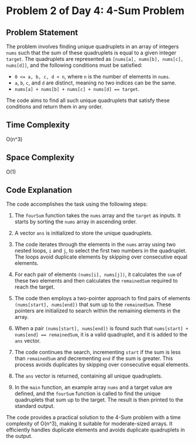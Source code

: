 # Problem 2 of Day 4: 4-Sum Problem

## Problem Statement

The problem involves finding unique quadruplets in an array of integers `nums` such that the sum of these quadruplets is equal to a given integer `target`. The quadruplets are represented as `[nums[a], nums[b], nums[c], nums[d]]`, and the following conditions must be satisfied:

- `0 <= a, b, c, d < n`, where `n` is the number of elements in `nums`.
- `a`, `b`, `c`, and `d` are distinct, meaning no two indices can be the same.
- `nums[a] + nums[b] + nums[c] + nums[d] == target`.

The code aims to find all such unique quadruplets that satisfy these conditions and return them in any order.

## Time Complexity

O(n^3)

## Space Complexity

O(1)

## Code Explanation

The code accomplishes the task using the following steps:

1. The `fourSum` function takes the `nums` array and the `target` as inputs. It starts by sorting the `nums` array in ascending order.

2. A vector `ans` is initialized to store the unique quadruplets.

3. The code iterates through the elements in the `nums` array using two nested loops, `i` and `j`, to select the first two numbers in the quadruplet. The loops avoid duplicate elements by skipping over consecutive equal elements.

4. For each pair of elements `(nums[i], nums[j])`, it calculates the `sum` of these two elements and then calculates the `remainedSum` required to reach the target.

5. The code then employs a two-pointer approach to find pairs of elements `(nums[start], nums[end])` that sum up to the `remainedSum`. These pointers are initialized to search within the remaining elements in the array.

6. When a pair `(nums[start], nums[end])` is found such that `nums[start] + nums[end] == remainedSum`, it is a valid quadruplet, and it is added to the `ans` vector.

7. The code continues the search, incrementing `start` if the sum is less than `remainedSum` and decrementing `end` if the sum is greater. This process avoids duplicates by skipping over consecutive equal elements.

8. The `ans` vector is returned, containing all unique quadruplets.

9. In the `main` function, an example array `nums` and a target value are defined, and the `fourSum` function is called to find the unique quadruplets that sum up to the target. The result is then printed to the standard output.

The code provides a practical solution to the 4-Sum problem with a time complexity of O(n^3), making it suitable for moderate-sized arrays. It efficiently handles duplicate elements and avoids duplicate quadruplets in the output.
